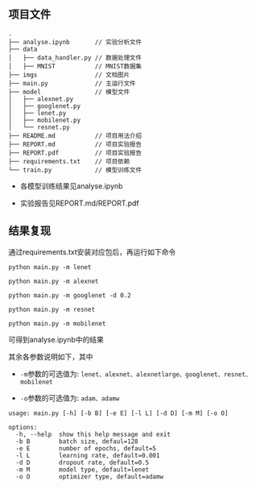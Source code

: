 ## 项目文件

```shell
.
├── analyse.ipynb       // 实验分析文件
├── data
│   ├── data_handler.py // 数据处理文件
│   ├── MNIST           // MNIST数据集
├── imgs                // 文档图片
├── main.py             // 主运行文件
├── model               // 模型文件
│   ├── alexnet.py
│   ├── googlenet.py
│   ├── lenet.py
│   ├── mobilenet.py
│   └── resnet.py
├── README.md           // 项目用法介绍
├── REPORT.md           // 项目实验报告
├── REPORT.pdf          // 项目实验报告
├── requirements.txt    // 项目依赖
└── train.py            // 模型训练文件
```

- 各模型训练结果见analyse.ipynb

- 实验报告见REPORT.md/REPORT.pdf

## 结果复现

通过requirements.txt安装对应包后，再运行如下命令

```shell
python main.py -m lenet

python main.py -m alexnet

python main.py -m googlenet -d 0.2

python main.py -m resnet

python main.py -m mobilenet
```

可得到analyse.ipynb中的结果

其余各参数说明如下，其中

- `-m`参数的可选值为: `lenet、alexnet、alexnetlarge、googlenet、resnet、mobilenet`

- `-o`参数的可选值为: `adam、adamw`

```shell
usage: main.py [-h] [-b B] [-e E] [-l L] [-d D] [-m M] [-o O]

options:
  -h, --help  show this help message and exit
  -b B        batch size, defaul=128
  -e E        number of epochs, default=5
  -l L        learning rate, default=0.001
  -d D        dropout rate, default=0.5
  -m M        model type, default=lenet
  -o O        optimizer type, default=adamw
```
